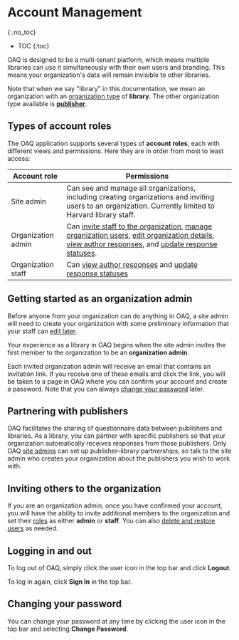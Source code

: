 # Account Management
{:.no_toc}

- TOC
{:toc}

OAQ is designed to be a multi-tenant platform, which means multiple libraries can use it simultaneously with their own users and branding. This means your organization's data will remain invisible to other libraries.

Note that when we say "library" in this documentation, we mean an organization with an [organization type](organizations) of **library**. The other organization type available is [**publisher**](https://oaq-docs.github.io/publisher-workflow).

## Types of account roles

The OAQ application supports several types of **account roles**, each with different views and permissions. Here they are in order from most to least access:

| Account role | Permissions |
|--|--|
|Site admin| Can see and manage all organizations, including creating organizations and inviting users to an organization. Currently limited to Harvard library staff. |
|Organization admin | Can [invite staff to the organization](#inviting-others-to-the-organization), [manage organization users](organizations#managing-organization-users), [edit organization details](organizations#editing-organization-details),  [view author responses](responses#actions-you-can-perform-on-a-response), and [update response statuses](responses#response-statuses). |
|Organization staff | Can [view author responses](responses#actions-you-can-perform-on-a-response) and [update response statuses](responses#response-statuses) |

## Getting started as an organization admin

Before anyone from your organization can do anything in OAQ, a site admin will need to create your organization with some preliminary information that your staff can [edit later](organizations#editing-organization-details).

Your experience as a library in OAQ begins when the site admin invites the first member to the organization to be an **organization admin**.

Each invited organization admin will receive an email that contains an invitation link. If you receive one of these emails and click the link, you will be taken to a page in OAQ where you can confirm your account and create a password. Note that you can always [change your password](account_management#changing-your-password) later.

## Partnering with publishers

OAQ facilitates the sharing of questionnaire data between publishers and libraries. As a library, you can partner with specific publishers so that your organization automatically receives responses from those publishers. Only OAQ [site admins](#types-of-account-roles) can set up publisher–library partnerships, so talk to the site admin who creates your organization about the publishers you wish to work with.

## Inviting others to the organization

If you are an organization admin, once you have confirmed your account, you will have the ability to invite additional members to the organization and set their [roles](#types-of-account-roles) as either **admin** or **staff**. You can also [delete and restore users](organizations#managing-organization-users) as needed.

## Logging in and out

To log out of OAQ, simply click the user icon in the top bar and click **Logout**.

To log in again, click **Sign In** in the top bar.

## Changing your password

You can change your password at any time by clicking the user icon in the top bar and selecting **Change Password**.
